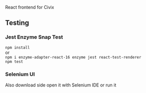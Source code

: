 React frontend for Civix
## Testing
### Jest Enzyme Snap Test
`npm install` <br/>
or  <br/>
`npm i enzyme-adapter-react-16 enzyme jest react-test-renderer`  <br/>
`npm test`
### Selenium UI 
Also download side open it with Selenium IDE or run it 
